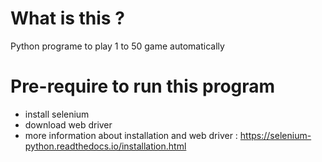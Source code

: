 # What is this ?
Python programe to play 1 to 50 game automatically

# Pre-require to run this program
  * install selenium  
  * download web driver
  * more information about installation and web driver : https://selenium-python.readthedocs.io/installation.html

